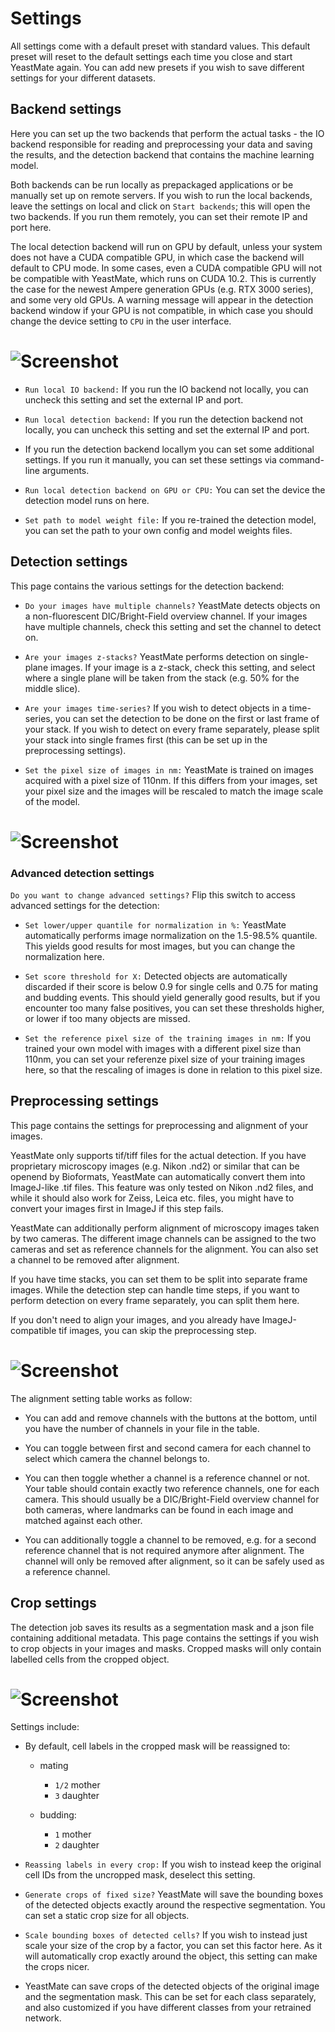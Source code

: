 # Settings

All settings come with a default preset with standard values. This default preset will reset to the default settings each time you close and start YeastMate again. You can add new presets if you wish to save different settings for your different datasets. 

## Backend settings

Here you can set up the two backends that perform the actual tasks - the IO backend responsible for reading and preprocessing your data and saving the results, and the detection backend that contains the machine learning model.

Both backends can be run locally as prepackaged applications or be manually set up on remote servers. If you wish to run the local backends, leave the settings on local and click on ```Start backends```; this will open the two backends. If you run them remotely, you can set their remote IP and port here.

The local detection backend will run on GPU by default, unless your system does not have a CUDA compatible GPU, in which case the backend will default to CPU mode. In some cases, even a CUDA compatible GPU will not be compatible with YeastMate, which runs on CUDA 10.2. This is currently the case for the newest Ampere generation GPUs (e.g. RTX 3000 series), and some very old GPUs. A warning message will appear in the detection backend window if your GPU is not compatible, in which case you should change the device setting to ```CPU``` in the user interface.

# ![Screenshot](imgs/backends.png)

* ```Run local IO backend:``` If you run the IO backend not locally, you can uncheck this setting and set the external IP and port.

* ```Run local detection backend:``` If you run the detection backend not locally, you can uncheck this setting and set the external IP and port.

* If you run the detection backend locallym you can set some additional settings. If you run it manually, you can set these settings via command-line arguments.

* ```Run local detection backend on GPU or CPU:``` You can set the device the detection model runs on here.

* ```Set path to model weight file:``` If you re-trained the detection model, you can set the path to your own config and model weights files.

## Detection settings

This page contains the various settings for the detection backend:

* ```Do your images have multiple channels?``` YeastMate detects objects on a non-fluorescent DIC/Bright-Field overview channel. If your images have multiple channels, check this setting and set the channel to detect on.

* ```Are your images z-stacks?``` YeastMate performs detection on single-plane images. If your image is a z-stack, check this setting, and select where a single plane will be taken from the stack (e.g. 50% for the middle slice).

* ```Are your images time-series?``` If you wish to detect objects in a time-series, you can set the detection to be done on the first or last frame of your stack. If you wish to detect on every frame separately, please split your stack into single frames first (this can be set up in the preprocessing settings).

* ```Set the pixel size of images in nm:``` YeastMate is trained on images acquired with a pixel size of 110nm. If this differs from your images, set your pixel size and the images will be rescaled to match the image scale of the model.

# ![Screenshot](imgs/detection.png)

### Advanced detection settings

```Do you want to change advanced settings?``` Flip this switch to access advanced settings for the detection:

* ```Set lower/upper quantile for normalization in %:``` YeastMate automatically performs image normalization on the 1.5-98.5% quantile. This yields good results for most images, but you can change the normalization here.

* ```Set score threshold for X:``` Detected objects are automatically discarded if their score is below 0.9 for single cells and 0.75 for mating and budding events. This should yield generally good results, but if you encounter too many false positives, you can set these thresholds higher, or lower if too many objects are missed.

* ```Set the reference pixel size of the training images in nm:``` If you trained your own model with images with a different pixel size than 110nm, you can set your referenze pixel size of your training images here, so that the rescaling of images is done in relation to this pixel size.

## Preprocessing settings

This page contains the settings for preprocessing and alignment of your images. 

YeastMate only supports tif/tiff files for the actual detection. If you have proprietary microscopy images (e.g. Nikon .nd2) or similar that can be openend by Bioformats, YeastMate can automatically convert them into ImageJ-like .tif files. This feature was only tested on Nikon .nd2 files, and while it should also work for Zeiss, Leica etc. files, you might have to convert your images first in ImageJ if this step fails.

YeastMate can additionally perform alignment of microscopy images taken by two cameras. The different image channels can be assigned to the two cameras and set as reference channels for the alignment. You can also set a channel to be removed after alignment.

If you have time stacks, you can set them to be split into separate frame images. While the detection step can handle time steps, if you want to perform detection on every frame separately, you can split them here.

If you don't need to align your images, and you already have ImageJ-compatible tif images, you can skip the preprocessing step. 

# ![Screenshot](imgs/preprocessing.png)

The alignment setting table works as follow:

* You can add and remove channels with the buttons at the bottom, until you have the number of channels in your file in the table.

* You can toggle between first and second camera for each channel to select which camera the channel belongs to.

* You can then toggle whether a channel is a reference channel or not. Your table should contain exactly two reference channels, one for each camera. This should usually be a DIC/Bright-Field overview channel for both cameras, where landmarks can be found in each image and matched against each other.

* You can additionally toggle a channel to be removed, e.g. for a second reference channel that is not required anymore after alignment. The channel will only be removed after alignment, so it can be safely used as a reference channel.

## Crop settings

The detection job saves its results as a segmentation mask and a json file containing additional metadata. This page contains the settings if you wish to crop objects in your images and masks. Cropped masks will only contain labelled cells from the cropped object.

# ![Screenshot](imgs/crop.png)

Settings include:

* By default, cell labels in the cropped mask will be reassigned to: 

    * mating 
        * ```1/2``` mother 
        * ```3``` daughter

    * budding: 
        * ```1``` mother 
        * ```2``` daughter

* ```Reassing labels in every crop:``` If you wish to instead keep the original cell IDs from the uncropped mask, deselect this setting.

* ```Generate crops of fixed size?``` YeastMate will save the bounding boxes of the detected objects exactly around the respective segmentation. You can set a static crop size for all objects.

* ```Scale bounding boxes of detected cells?``` If you wish to instead just scale your size of the crop by a factor, you can set this factor here. As it will automatically crop exactly around the object, this setting can make the crops nicer.

* YeastMate can save crops of the detected objects of the original image and the segmentation mask. This can be set for each class separately, and also customized if you have different classes from your retrained network.
